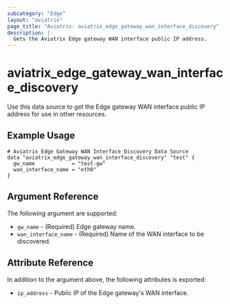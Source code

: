 ```yaml
---
subcategory: "Edge"
layout: "aviatrix"
page_title: "Aviatrix: aviatrix_edge_gateway_wan_interface_discovery"
description: |-
  Gets the Aviatrix Edge gateway WAN interface public IP address.
---
```


# aviatrix_edge_gateway_wan_interface_discovery

Use this data source to get the Edge gateway WAN interface public IP address for use in other resources.

## Example Usage

```hcl
# Aviatrix Edge Gateway WAN Interface Discovery Data Source
data "aviatrix_edge_gateway_wan_interface_discovery" "test" {
  gw_name            = "test-gw"
  wan_interface_name = "eth0"
}
```

## Argument Reference

The following argument are supported:

* `gw_name` - (Required) Edge gateway name.
* `wan_interface_name` - (Required) Name of the WAN interface to be discovered.

## Attribute Reference

In addition to the argument above, the following attributes is exported:

* `ip_address` - Public IP of the Edge gateway's WAN interface.
